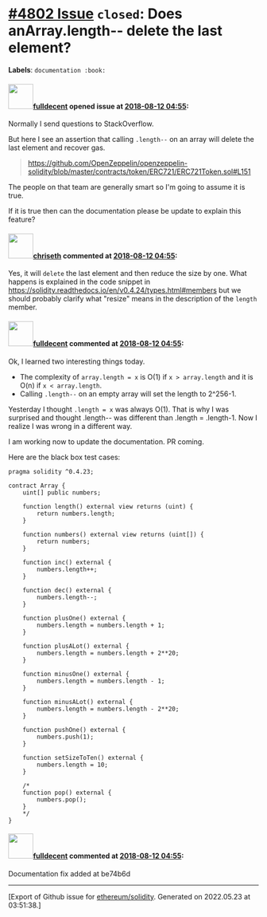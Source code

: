 # [\#4802 Issue](https://github.com/ethereum/solidity/issues/4802) `closed`: Does anArray.length-- delete the last element?
**Labels**: `documentation :book:`


#### <img src="https://avatars.githubusercontent.com/u/382183?u=cc7b2e76c56456ff05e23fa5ca044e4a461b2eb1&v=4" width="50">[fulldecent](https://github.com/fulldecent) opened issue at [2018-08-12 04:55](https://github.com/ethereum/solidity/issues/4802):

Normally I send questions to StackOverflow.

But here I see an assertion that calling `.length--` on an array will delete the last element and recover gas.

> https://github.com/OpenZeppelin/openzeppelin-solidity/blob/master/contracts/token/ERC721/ERC721Token.sol#L151

The people on that team are generally smart so I'm going to assume it is true.

If it is true then can the documentation please be update to explain this feature?

#### <img src="https://avatars.githubusercontent.com/u/9073706?v=4" width="50">[chriseth](https://github.com/chriseth) commented at [2018-08-12 04:55](https://github.com/ethereum/solidity/issues/4802#issuecomment-412491456):

Yes, it will `delete` the last element and then reduce the size by one. What happens is explained in the code snippet in https://solidity.readthedocs.io/en/v0.4.24/types.html#members but we should probably clarify what "resize" means in the description of the `length` member.

#### <img src="https://avatars.githubusercontent.com/u/382183?u=cc7b2e76c56456ff05e23fa5ca044e4a461b2eb1&v=4" width="50">[fulldecent](https://github.com/fulldecent) commented at [2018-08-12 04:55](https://github.com/ethereum/solidity/issues/4802#issuecomment-416440635):

Ok, I learned two interesting things today.

* The complexity of `array.length = x` is O(1) if `x > array.length` and it is O(n) if `x < array.length`. 
* Calling `.length--` on an empty array will set the length to 2^256-1.

Yesterday I thought `.length = x` was always O(1). That is why I was surprised and thought .length-- was different than .length = .length-1. Now I realize I was wrong in a different way.

I am working now to update the documentation. PR coming.

Here are the black box test cases:

```solidity
pragma solidity ^0.4.23;

contract Array {
    uint[] public numbers;
    
    function length() external view returns (uint) {
        return numbers.length;
    }
    
    function numbers() external view returns (uint[]) {
        return numbers;
    }
    
    function inc() external {
        numbers.length++;
    }
    
    function dec() external {
        numbers.length--;
    }
    
    function plusOne() external {
        numbers.length = numbers.length + 1;
    }

    function plusALot() external {
        numbers.length = numbers.length + 2**20;
    }
    
    function minusOne() external {
        numbers.length = numbers.length - 1;
    }

    function minusALot() external {
        numbers.length = numbers.length - 2**20;
    }
    
    function pushOne() external {
        numbers.push(1);
    }
    
    function setSizeToTen() external {
        numbers.length = 10;
    }
    
    /*
    function pop() external {
        numbers.pop();
    }
    */
}
```

#### <img src="https://avatars.githubusercontent.com/u/382183?u=cc7b2e76c56456ff05e23fa5ca044e4a461b2eb1&v=4" width="50">[fulldecent](https://github.com/fulldecent) commented at [2018-08-12 04:55](https://github.com/ethereum/solidity/issues/4802#issuecomment-416441525):

Documentation fix added at be74b6d


-------------------------------------------------------------------------------



[Export of Github issue for [ethereum/solidity](https://github.com/ethereum/solidity). Generated on 2022.05.23 at 03:51:38.]
